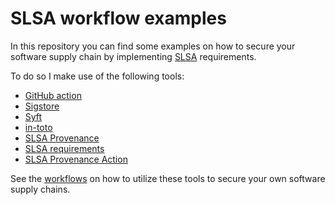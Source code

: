 # SLSA workflow examples

In this repository you can find some examples on how to secure your software supply chain by implementing [SLSA](https://slsa.dev) requirements.

To do so I make use of the following tools:

- [GitHub action][github-actions]
- [Sigstore][sigstore]
- [Syft][syft]
- [in-toto][in-toto]
- [SLSA Provenance][slsa-provenance]
- [SLSA requirements][slsa-requirements]
- [SLSA Provenance Action][slsa-provenance-action]

See the [workflows](.github/workflows) on how to utilize these tools to secure your own software supply chains. 

[slsa-workflow-example]: https://github.com/marcofranssen/slsa-workflow-example "SLSA GitHub actions workflow example"
[slsa-provenance-action]: https://github.com/philips-labs/slsa-provenance-action "SLSA provenance action"
[slsa-provenance]: https://slsa.dev/provenance "SLSA provenance specification"
[slsa-requirements]: https://slsa.dev/spec/v0.1/requirements "SLSA requirements required to meet SLSA levels"
[in-toto]: https://in-toto.io/ "A framework to secure the integrity of software supply chains"
[syft]: https://github.com/anchore/syft "A CLI tool and Go library for generating a Software Bill of Materials (SBOM) from container images and filesystems."
[sigstore]: https://www.sigstore.dev/ "A new standard for signing, verifying and protecting software"
[github-actions]: https://docs.github.com/en/actions "Automate, customize, and execute your software development workflows right in your repository with GitHub Actions."
